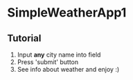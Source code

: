 # SimpleWeatherApp1
## Tutorial
1. Input **any** city name into field
1. Press 'submit' button
1. See info about weather and enjoy :)
